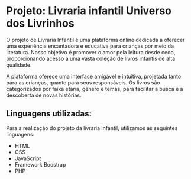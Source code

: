 # Projeto: Livraria infantil Universo dos Livrinhos
O projeto de Livraria Infantil é uma plataforma online dedicada a oferecer uma experiência encantadora e educativa para crianças por meio da literatura. Nosso objetivo é promover o amor pela leitura desde cedo, proporcionando acesso a uma vasta coleção de livros infantis de alta qualidade.

A plataforma oferece uma interface amigável e intuitiva, projetada tanto para as crianças, quanto para seus responsáveis. Os livros são categorizados por faixa etária, gênero e temas, para facilitar a busca e a descoberta de novas histórias.

## Linguagens utilizadas:
Para a realização do projeto da livraria infantil, utilizamos as seguintes linguagens:
- HTML
- CSS
- JavaScript
- Framework Boostrap
- PHP

